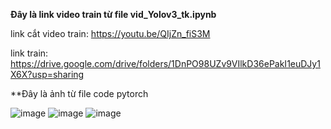 **Đây là link video train từ file vid_Yolov3_tk.ipynb**

link cắt video train: https://youtu.be/QIjZn_fiS3M

link train: https://drive.google.com/drive/folders/1DnPO98UZv9VIlkD36ePakI1euDJy1X6X?usp=sharing


**Đây là ảnh từ file code pytorch

![image](https://user-images.githubusercontent.com/67989845/140385510-03a28b54-1cbf-48aa-855d-486620176c19.png)
![image](https://user-images.githubusercontent.com/67989845/140385637-9ce05b47-959a-47e5-96f0-2d325458c08a.png)
![image](https://user-images.githubusercontent.com/67989845/140385859-1f611635-fb38-479d-a9e8-b3cfb9189c1e.png)


